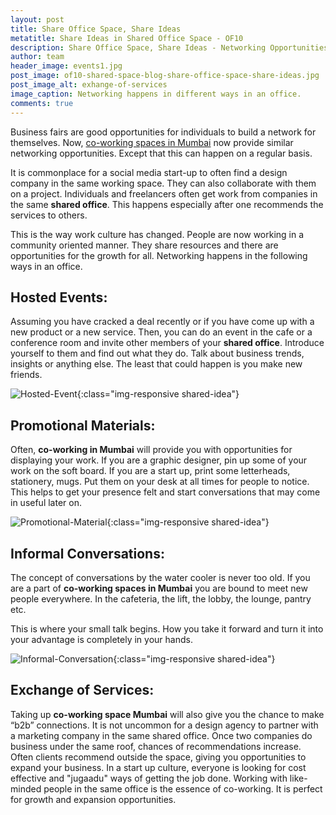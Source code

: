 ```yaml
---
layout: post
title: Share Office Space, Share Ideas
metatitle: Share Ideas in Shared Office Space - OF10
description: Share Office Space, Share Ideas - Networking Opportunities That Come With Coworking in Mumbai
author: team
header_image: events1.jpg
post_image: of10-shared-space-blog-share-office-space-share-ideas.jpg
post_image_alt: exhange-of-services
image_caption: Networking happens in different ways in an office.
comments: true
---
```


Business fairs are good opportunities for individuals to build a network for themselves. Now, [co-working spaces in Mumbai](https://of10.in/) now provide similar networking opportunities. Except that this can happen on a regular basis.

It is commonplace for a social media start-up to often find a design company in the same working space. They can also collaborate with them on a project. Individuals and freelancers often get work from companies in the same **shared office**. This happens especially after one recommends the services to others.

This is the way work culture has changed. People are now working in a community oriented manner. They share resources and there are opportunities for the growth for all. Networking happens in the following ways in an office.

## Hosted Events: ##

Assuming you have cracked a deal recently or if you have come up with a new product or a new service. Then, you can do an event in the cafe or a conference room and invite other members of your **shared office**. Introduce yourself to them and find out what they do. Talk about business trends, insights or anything else. The least that could happen is you make new friends.

![Hosted-Event](/img/posts/2017-04-04-share-office-space-share-ideas/of10-shared-space-blog-share-office-space-share-ideas2.jpg){:class="img-responsive shared-idea"}

## Promotional Materials: ##


Often, **co-working in Mumbai** will provide you with opportunities for displaying your work. If you are a graphic designer, pin up some of your work on the soft board. If you are a start up, print some letterheads, stationery, mugs. Put them on your desk at all times for people to notice. This helps to get your presence felt and start conversations that may come in useful later on.

![Promotional-Material](/img/posts/2017-04-04-share-office-space-share-ideas/of10-shared-space-blog-share-office-space-share-ideas3.jpg){:class="img-responsive shared-idea"}


## Informal Conversations: ##


The concept of conversations by the water cooler is never too old. If you are a part of **co-working spaces in Mumbai** you are bound to meet new people everywhere. In the cafeteria, the lift, the lobby, the lounge, pantry etc.

This is where your small talk begins. How you take it forward and turn it into your advantage is completely in your hands.

![Informal-Conversation](/img/posts/2017-04-04-share-office-space-share-ideas/of10-shared-space-blog-share-office-space-share-ideas1.jpg){:class="img-responsive shared-idea"}

## Exchange of Services: ##

Taking up **co-working space Mumbai** will also give you the chance to make “b2b” connections. It is not uncommon for a design agency to partner with a marketing company in the same shared office. Once two companies do business under the same roof, chances of recommendations increase. Often clients recommend outside the space, giving you opportunities to expand your business. In a start up culture, everyone is looking for cost effective and "jugaadu" ways of getting the job done. Working with like-minded people in the same office is the essence of co-working. It is perfect for growth and expansion opportunities.
